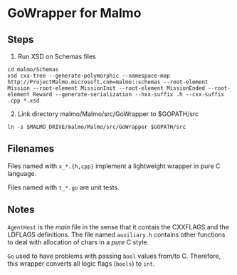 # GoWrapper for Malmo

## Steps

1. Run XSD on Schemas files

```
cd malmo/Schemas
xsd cxx-tree --generate-polymorphic --namespace-map http://ProjectMalmo.microsoft.com=malmo::schemas --root-element Mission --root-element MissionInit --root-element MissionEnded --root-element Reward --generate-serialization --hxx-suffix .h --cxx-suffix .cpp *.xsd
```

2. Link directory malmo/Malmo/src/GoWrapper to $GOPATH/src
```
ln -s $MALMO_DRIVE/malmo/Malmo/src/GoWrapper $GOPATH/src
```

## Filenames

Files named with `x_*.{h,cpp}` implement a lightweight wrapper in pure C language.

Files named with `t_*.go` are unit tests.

## Notes

`AgentHost` is the _main_ file in the sense that it contais the CXXFLAGS and the LDFLAGS
definitions. The file named `auxiliary.h` contains other functions to deal with allocation of
chars in a _pure_ C style.

`Go` used to have problems with passing `bool` values from/to C. Therefore, this wrapper converts
all logic flags (`bools`) to `int`.
